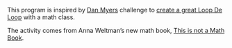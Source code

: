 This program is inspired by [Dan Myers](http://blog.mrmeyer.com/about/) challenge to [create a great Loop De Loop](http://blog.mrmeyer.com/2015/our-fall-contest-this-is-not-a-math-book/) with a math class.

The activity comes from Anna Weltman’s new math book, [This is not a Math Book](http://new.myubam.com/p/5003/this-is-not-a-math-book).